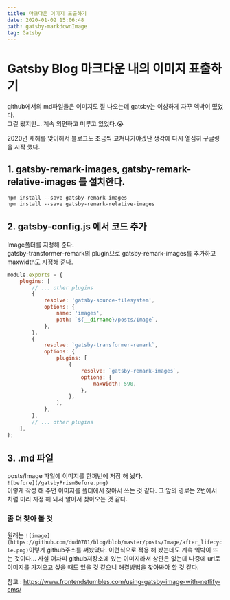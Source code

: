 ```yaml
---
title: 마크다운 이미지 표출하기
date: 2020-01-02 15:06:48
path: gatsby-markdownImage
tag: Gatsby
---
```


# Gatsby Blog 마크다운 내의 이미지 표출하기

github에서의 md파일들은 이미지도 잘 나오는데 gatsby는 이상하게 자꾸 엑박이 떴었다.<br>
그걸 봤지만... 계속 외면하고 미루고 있었다.😭<br>

2020년 새해를 맞이해서 블로그도 조금씩 고쳐나가야겠단 생각에 다시 열심히 구글링을 시작 했다.<br>

## 1. **gatsby-remark-images, gatsby-remark-relative-images 를 설치한다.**<br>

`npm install --save gatsby-remark-images`<br>
`npm install --save gatsby-remark-relative-images`

## 2. **gatsby-config.js 에서 코드 추가**<br>

Image폴더를 지정해 준다.<br>
gatsby-transformer-remark의 plugin으로 gatsby-remark-images를 추가하고 maxwidth도 지정해 준다.

```javascript
module.exports = {
    plugins: [
        // ... other plugins
        {
            resolve: 'gatsby-source-filesystem',
            options: {
                name: 'images',
                path: `${__dirname}/posts/Image`,
            },
        },
        {
            resolve: `gatsby-transformer-remark`,
            options: {
                plugins: [
                    {
                        resolve: `gatsby-remark-images`,
                        options: {
                            maxWidth: 590,
                        },
                    },
                ],
            },
        },
        // ... other plugins
    ],
};
```

## 3. .md 파일

posts/Image 파일에 이미지를 한꺼번에 저장 해 놨다.<br>
`![before](/gatsbyPrismBefore.png)` <br>
이렇게 작성 해 주면 이미지를 폴더에서 찾아서 쓰는 것 같다. 그 앞의 경로는 2번에서 처럼 미리 지정 해 놔서 알아서 찾아오는 것 같다. <br>

### 좀 더 찾아 볼 것

원래는 `![image](https://github.com/dud0701/blog/blob/master/posts/Image/after_lifecycle.png)`이렇게 github주소를 써놨었다. 이런식으로 적용 해 놨는데도 계속 엑박이 뜨는 것이다... 사실 어차피 github저장소에 있는 이미지라서 상관은 없는데 나중에 url로 이미지를 가져오고 싶을 때도 있을 것 같으니 해결방법을 찾아봐야 할 것 같다.

참고 : https://www.frontendstumbles.com/using-gatsby-image-with-netlify-cms/
